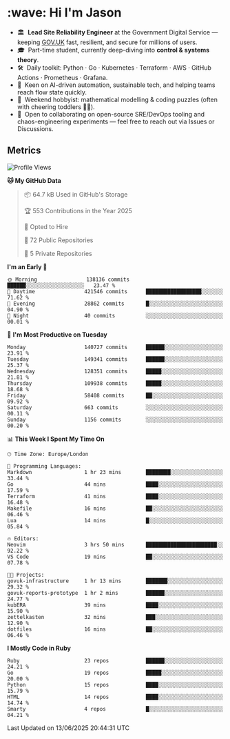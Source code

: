 <h1 align="left" id="jason-title">:wave: Hi I'm Jason</h1>

- 🏛️ &nbsp;**Lead Site Reliability Engineer** at the Government Digital Service — keeping [GOV.UK](https://www.gov.uk/) fast, resilient, and secure for millions of users.  
- 🎓 &nbsp;Part-time student, currently deep-diving into **control & systems theory**.  
- 🛠️ &nbsp;Daily toolkit: Python · Go · Kubernetes · Terraform · AWS · GitHub Actions · Prometheus · Grafana.  
- 🌱 &nbsp;Keen on AI-driven automation, sustainable tech, and helping teams reach flow state quickly.  
- 🧩 &nbsp;Weekend hobbyist: mathematical modelling & coding puzzles (often with cheering toddlers 👶👶). 
- 🤝 &nbsp;Open to collaborating on open-source SRE/DevOps tooling and chaos-engineering experiments — feel free to reach out via Issues or Discussions.


<h2>Metrics</h2>

<!--START_SECTION:waka-->
![Profile Views](http://img.shields.io/badge/Profile%20Views-0-blue)

**🐱 My GitHub Data** 

> 📦 64.7 kB Used in GitHub's Storage 
 > 
> 🏆 553 Contributions in the Year 2025
 > 
> 💼 Opted to Hire
 > 
> 📜 72 Public Repositories 
 > 
> 🔑 5 Private Repositories 
 > 
**I'm an Early 🐤** 

```text
🌞 Morning                138136 commits      ██████░░░░░░░░░░░░░░░░░░░   23.47 % 
🌆 Daytime                421546 commits      ██████████████████░░░░░░░   71.62 % 
🌃 Evening                28862 commits       █░░░░░░░░░░░░░░░░░░░░░░░░   04.90 % 
🌙 Night                  40 commits          ░░░░░░░░░░░░░░░░░░░░░░░░░   00.01 % 
```
📅 **I'm Most Productive on Tuesday** 

```text
Monday                   140727 commits      ██████░░░░░░░░░░░░░░░░░░░   23.91 % 
Tuesday                  149341 commits      ██████░░░░░░░░░░░░░░░░░░░   25.37 % 
Wednesday                128351 commits      █████░░░░░░░░░░░░░░░░░░░░   21.81 % 
Thursday                 109938 commits      █████░░░░░░░░░░░░░░░░░░░░   18.68 % 
Friday                   58408 commits       ██░░░░░░░░░░░░░░░░░░░░░░░   09.92 % 
Saturday                 663 commits         ░░░░░░░░░░░░░░░░░░░░░░░░░   00.11 % 
Sunday                   1156 commits        ░░░░░░░░░░░░░░░░░░░░░░░░░   00.20 % 
```


📊 **This Week I Spent My Time On** 

```text
🕑︎ Time Zone: Europe/London

💬 Programming Languages: 
Markdown                 1 hr 23 mins        ████████░░░░░░░░░░░░░░░░░   33.44 % 
Go                       44 mins             ████░░░░░░░░░░░░░░░░░░░░░   17.59 % 
Terraform                41 mins             ████░░░░░░░░░░░░░░░░░░░░░   16.48 % 
Makefile                 16 mins             ██░░░░░░░░░░░░░░░░░░░░░░░   06.46 % 
Lua                      14 mins             █░░░░░░░░░░░░░░░░░░░░░░░░   05.84 % 

🔥 Editors: 
Neovim                   3 hrs 50 mins       ███████████████████████░░   92.22 % 
VS Code                  19 mins             ██░░░░░░░░░░░░░░░░░░░░░░░   07.78 % 

🐱‍💻 Projects: 
govuk-infrastructure     1 hr 13 mins        ███████░░░░░░░░░░░░░░░░░░   29.32 % 
govuk-reports-prototype  1 hr 2 mins         ██████░░░░░░░░░░░░░░░░░░░   24.77 % 
kubERA                   39 mins             ████░░░░░░░░░░░░░░░░░░░░░   15.90 % 
zettelkasten             32 mins             ███░░░░░░░░░░░░░░░░░░░░░░   12.90 % 
dotfiles                 16 mins             ██░░░░░░░░░░░░░░░░░░░░░░░   06.46 % 
```

**I Mostly Code in Ruby** 

```text
Ruby                     23 repos            ██████░░░░░░░░░░░░░░░░░░░   24.21 % 
Go                       19 repos            █████░░░░░░░░░░░░░░░░░░░░   20.00 % 
Python                   15 repos            ████░░░░░░░░░░░░░░░░░░░░░   15.79 % 
HTML                     14 repos            ████░░░░░░░░░░░░░░░░░░░░░   14.74 % 
Smarty                   4 repos             █░░░░░░░░░░░░░░░░░░░░░░░░   04.21 % 
```




 Last Updated on 13/06/2025 20:44:31 UTC
<!--END_SECTION:waka-->

<!-- links -->

[issues page]: https://github.com/jasonBirchall/jasonBirchall/issues "jasonBirchall/issues"
